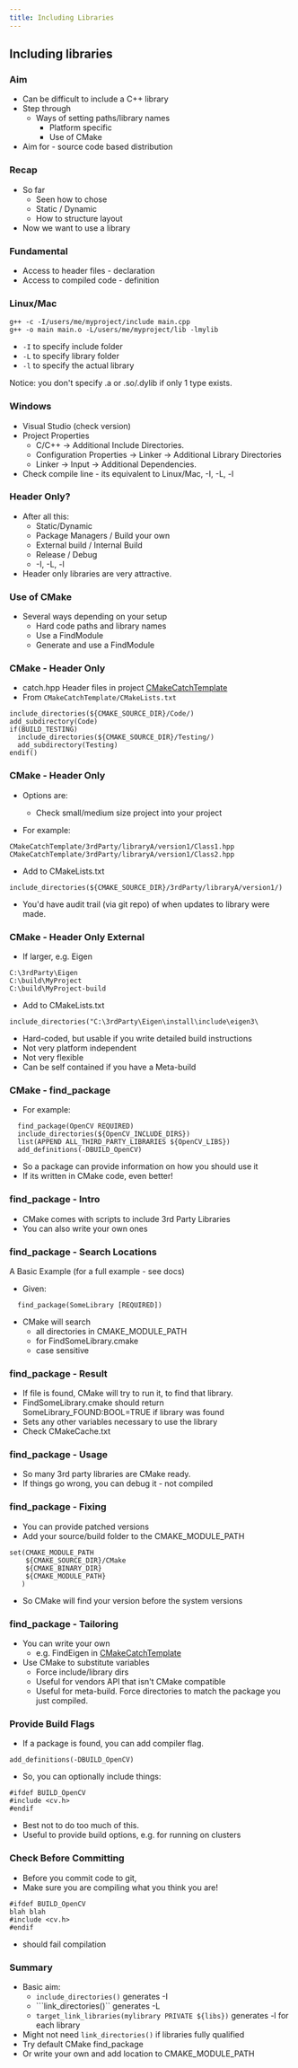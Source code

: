 ```yaml
---
title: Including Libraries
---
```


## Including libraries

### Aim

* Can be difficult to include a C++ library
* Step through
    * Ways of setting paths/library names
        * Platform specific 
        * Use of CMake
* Aim for - source code based distribution


### Recap

* So far
    * Seen how to chose
    * Static / Dynamic
    * How to structure layout
* Now we want to use a library


### Fundamental

* Access to header files - declaration
* Access to compiled code - definition


### Linux/Mac

```
g++ -c -I/users/me/myproject/include main.cpp
g++ -o main main.o -L/users/me/myproject/lib -lmylib
```

* ```-I``` to specify include folder
* ```-L``` to specify library folder
* ```-l``` to specify the actual library

Notice: you don't specify .a or .so/.dylib if only 1 type exists.


### Windows

* Visual Studio (check version)
* Project Properties
    * C/C++ -> Additional Include Directories.
    * Configuration Properties -> Linker -> Additional Library Directories
    * Linker -> Input -> Additional Dependencies.
* Check compile line - its equivalent to Linux/Mac, -I, -L, -l


### Header Only?

* After all this:
    * Static/Dynamic
    * Package Managers / Build your own
    * External build / Internal Build
    * Release / Debug
    * -I, -L, -l
* Header only libraries are very attractive.


### Use of CMake

* Several ways depending on your setup
    * Hard code paths and library names
    * Use a FindModule
    * Generate and use a FindModule


### CMake - Header Only

* catch.hpp Header files in project [CMakeCatchTemplate](https://github.com/MattClarkson/CMakeCatchTemplate/blob/master/Testing/mpBasicTest.cpp)
* From ```CMakeCatchTemplate/CMakeLists.txt```

```
include_directories(${CMAKE_SOURCE_DIR}/Code/)
add_subdirectory(Code)
if(BUILD_TESTING)
  include_directories(${CMAKE_SOURCE_DIR}/Testing/)
  add_subdirectory(Testing)
endif()
```

### CMake - Header Only

* Options are:
    * Check small/medium size project into your project
    
* For example:
```
CMakeCatchTemplate/3rdParty/libraryA/version1/Class1.hpp
CMakeCatchTemplate/3rdParty/libraryA/version1/Class2.hpp
```
* Add to CMakeLists.txt
```
include_directories(${CMAKE_SOURCE_DIR}/3rdParty/libraryA/version1/)
```
* You'd have audit trail (via git repo) of when updates to library were made.


### CMake - Header Only External

* If larger, e.g. Eigen

```
C:\3rdParty\Eigen
C:\build\MyProject
C:\build\MyProject-build
```
* Add to CMakeLists.txt
```
include_directories("C:\3rdParty\Eigen\install\include\eigen3\
```
* Hard-coded, but usable if you write detailed build instructions
* Not very platform independent
* Not very flexible
* Can be self contained if you have a Meta-build


### CMake - find_package

* For example:
```
  find_package(OpenCV REQUIRED)
  include_directories(${OpenCV_INCLUDE_DIRS})
  list(APPEND ALL_THIRD_PARTY_LIBRARIES ${OpenCV_LIBS})
  add_definitions(-DBUILD_OpenCV)
```
* So a package can provide information on how you should use it
* If its written in CMake code, even better!


### find_package - Intro

* CMake comes with scripts to include 3rd Party Libraries
* You can also write your own ones


### find_package - Search Locations

A Basic Example (for a full example - see docs)

* Given:
```
  find_package(SomeLibrary [REQUIRED])
```

* CMake will search 
    * all directories in CMAKE_MODULE_PATH
    * for FindSomeLibrary.cmake
    * case sensitive
    
    
### find_package - Result

* If file is found, CMake will try to run it, to find that library.
* FindSomeLibrary.cmake should return SomeLibrary_FOUND:BOOL=TRUE if library was found
* Sets any other variables necessary to use the library
* Check CMakeCache.txt


### find_package - Usage

* So many 3rd party libraries are CMake ready.
* If things go wrong, you can debug it - not compiled


### find_package - Fixing

* You can provide patched versions
* Add your source/build folder to the CMAKE_MODULE_PATH
```
set(CMAKE_MODULE_PATH
    ${CMAKE_SOURCE_DIR}/CMake
    ${CMAKE_BINARY_DIR}
    ${CMAKE_MODULE_PATH}
   )
```
* So CMake will find your version before the system versions


### find_package - Tailoring

* You can write your own
    * e.g. FindEigen in [CMakeCatchTemplate](https://github.com/MattClarkson/CMakeCatchTemplate/blob/master/CMake/FindEigen.cmake)
* Use CMake to substitute variables
    * Force include/library dirs
    * Useful for vendors API that isn't CMake compatible
    * Useful for meta-build. Force directories to match the package you just compiled.


### Provide Build Flags

* If a package is found, you can add compiler flag.
```
add_definitions(-DBUILD_OpenCV)
```
* So, you can optionally include things:
```
#ifdef BUILD_OpenCV
#include <cv.h>
#endif
```
* Best not to do too much of this.
* Useful to provide build options, e.g. for running on clusters
 

### Check Before Committing

* Before you commit code to git, 
* Make sure you are compiling what you think you are!
```
#ifdef BUILD_OpenCV
blah blah
#include <cv.h>
#endif
```
* should fail compilation


### Summary

* Basic aim:
    * ```include_directories()``` generates -I
    * ```link_directories()`` generates -L
    * ```target_link_libraries(mylibrary PRIVATE ${libs})``` generates -l for each library
* Might not need ```link_directories()``` if libraries fully qualified
* Try default CMake find_package
* Or write your own and add location to CMAKE_MODULE_PATH
